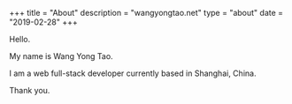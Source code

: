 +++
title = "About"
description = "wangyongtao.net"
type = "about"
date = "2019-02-28"
+++

Hello.

My name is Wang Yong Tao.

I am a web full-stack developer currently based in Shanghai, China.


Thank you.



